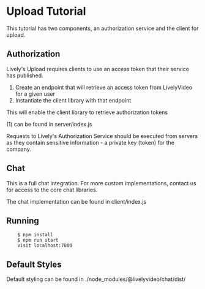 # Upload Tutorial

This tutorial has two components, an authorization service and the client for upload.

## Authorization

Lively's Upload requires clients to use an access token that their service has published.

1) Create an endpoint that will retrieve an access token from LivelyVideo for a given user
2) Instantiate the client library with that endpoint

This will enable the client library to retrieve authorization tokens

(1) can be found in server/index.js

Requests to Lively's Authorization Service should be executed from servers as they contain sensitive information - a private key (token) for the company.

## Chat

This is a full chat integration.  For more custom implementations, contact us for access to the core chat libraries.

The chat implementation can be found in client/index.js

## Running

		$ npm install
		$ npm run start
		visit localhost:7000

## Default Styles

Default styling can be found in ./node_modules/@livelyvideo/chat/dist/

